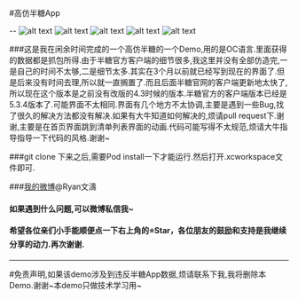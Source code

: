 #高仿半糖App

--
![alt text](/Users/Ryan/BTangApp/gif图/1.gif)
![alt text](/Users/Ryan/BTangApp/gif图/2.gif)
![alt text](/Users/Ryan/BTangApp/gif图/3.gif)
![alt text](/Users/Ryan/BTangApp/gif图/4.gif)
![alt text](/Users/Ryan/BTangApp/gif图/5.gif)

###这是我在闲余时间完成的一个高仿半糖的一个Demo,用的是OC语言.里面获得的数据都是抓包所得.由于半糖官方客户端的细节很多,我这里并没有全部仿造完,一是自己的时间不太够,二是细节太多.其实在3个月以前就已经写到现在的界面了.但是后来没有时间去理,所以就一直搁置了.而且后面半糖官网的客户端更新地太快了,所以现在这个版本是之前没有改版的4.3时候的版本.半糖官方的客户端版本已经是5.3.4版本了.可能界面不太相同.界面有几个地方不太协调,主要是遇到一些Bug,找了很久的解决方法都没有解决.如果有大牛知道如何解决的,烦请pull request下.谢谢,主要是在首页界面跳到清单列表界面的动画.代码可能写得不太规范,烦请大牛指导指导一下代码的风格.谢谢~

###git clone 下来之后,需要Pod install一下才能运行.然后打开.xcworkspace文件即可.

###[我的微博](http://weibo.com/ryan234515201/home?wvr=5&lf=reg)@Ryan文濤

#### 如果遇到什么问题,可以微博私信我~

#### 希望各位亲们小手能顺便点一下右上角的⭐️Star，各位朋友的鼓励和支持是我继续分享的动力.再次谢谢.

---

#免责声明,如果该demo涉及到违反半糖App数据,烦请联系下我,我将删除本Demo.谢谢~本demo只做技术学习用~